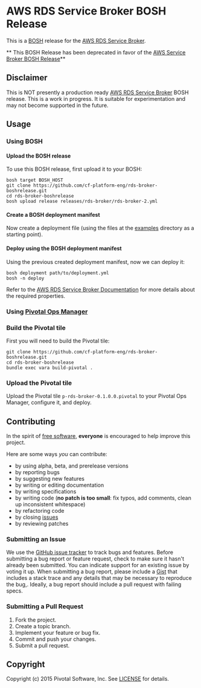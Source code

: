 # AWS RDS Service Broker BOSH Release

This is a [BOSH](http://bosh.io/) release for the [AWS RDS Service Broker](https://github.com/cf-platform-eng/rds-broker).

** This BOSH Release has been deprecated in favor of the [AWS Service Broker BOSH Release](https://github.com/cf-platform-eng/aws-broker-boshrelease)**

## Disclaimer

This is NOT presently a production ready [AWS RDS Service Broker](https://github.com/cf-platform-eng/rds-broker) BOSH release. This is a work in progress. It is suitable for experimentation and may not become supported in the future.

## Usage

### Using BOSH

#### Upload the BOSH release

To use this BOSH release, first upload it to your BOSH:

```
bosh target BOSH_HOST
git clone https://github.com/cf-platform-eng/rds-broker-boshrelease.git
cd rds-broker-boshrelease
bosh upload release releases/rds-broker/rds-broker-2.yml
```

#### Create a BOSH deployment manifest

Now create a deployment file (using the files at the [examples](https://github.com/cf-platform-eng/rds-broker-boshrelease/blob/master/examples/) directory as a starting point).

#### Deploy using the BOSH deployment manifest

Using the previous created deployment manifest, now we can deploy it:

```
bosh deployment path/to/deployment.yml
bosh -n deploy
```

Refer to the [AWS RDS Service Broker Documentation](https://github.com/cf-platform-eng/rds-broker/blob/master/CONFIGURATION.md) for more details about the required properties.

### Using [Pivotal Ops Manager](https://network.pivotal.io/products/ops-manager)

### Build the Pivotal tile

First you will need to build the Pivotal tile:

```
git clone https://github.com/cf-platform-eng/rds-broker-boshrelease.git
cd rds-broker-boshrelease
bundle exec vara build-pivotal .
```

### Upload the Pivotal tile

Upload the Pivotal tile `p-rds-broker-0.1.0.0.pivotal` to your Pivotal Ops Manager, configure it, and deploy.

## Contributing

In the spirit of [free software](http://www.fsf.org/licensing/essays/free-sw.html), **everyone** is encouraged to help improve this project.

Here are some ways *you* can contribute:

* by using alpha, beta, and prerelease versions
* by reporting bugs
* by suggesting new features
* by writing or editing documentation
* by writing specifications
* by writing code (**no patch is too small**: fix typos, add comments, clean up inconsistent whitespace)
* by refactoring code
* by closing [issues](https://github.com/cf-platform-eng/rds-broker-boshrelease/issues)
* by reviewing patches

### Submitting an Issue
We use the [GitHub issue tracker](https://github.com/cf-platform-eng/rds-broker-boshrelease/issues) to track bugs and features. Before submitting a bug report or feature request, check to make sure it hasn't already been submitted. You can indicate support for an existing issue by voting it up. When submitting a bug report, please include a
[Gist](http://gist.github.com/) that includes a stack trace and any details that may be necessary to reproduce the bug,. Ideally, a bug report should include a pull request with failing specs.

### Submitting a Pull Request

1. Fork the project.
2. Create a topic branch.
3. Implement your feature or bug fix.
4. Commit and push your changes.
5. Submit a pull request.

## Copyright

Copyright (c) 2015 Pivotal Software, Inc. See [LICENSE](https://github.com/cf-platform-eng/rds-broker-boshrelease/blob/master/LICENSE) for details.
